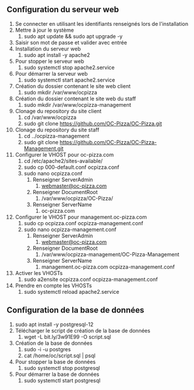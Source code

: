 ## Configuration du serveur web
1. Se connecter en utilisant les identifiants renseignés lors de l'installation
1. Mettre à jour le système
    1. sudo apt update && sudo apt upgrade -y
1. Saisir son mot de passe et valider avec entrée
1. Installation du serveur web
    1. sudo apt install -y apache2
1. Pour stopper le serveur web
    1. sudo systemctl stop apache2.service
1. Pour démarrer la serveur web
    1. sudo systemctl start apache2.service
1. Création du dossier contenant le site web client
    1. sudo mkdir /var/www/ocpizza
1. Création du dossier contenant le site web du staff
    1. sudo mkdir /var/www/ocpizza-management
1. Clonage du repository du site client
    1. cd /var/www/ocpizza
    1. sudo git clone https://github.com/OC-Pizza/OC-Pizza.git
1. Clonage du repository du site staff
    1. cd ../ocpizza-management
    1. sudo git clone https://github.com/OC-Pizza/OC-Pizza-Management.git
1. Configurer le VHOST pour oc-pizza.com
    1. cd /etc/apache2/sites-available/
    1. sudo cp 000-default.conf ocpizza.conf
    1. sudo nano ocpizza.conf
        1. Renseigner ServerAdmin
            1. webmaster@oc-pizza.com
        1. Renseigner DocumentRoot
            1. /var/www/ocpizza/OC-Pizza/
        1. Renseigner ServerName
            1. oc-pizza.com
1. Configurer le VHOST pour management.oc-pizza.com
    1. sudo cp ocpizza.conf ocpizza-management.conf
    1. sudo nano ocpizza-management.conf
        1. Renseigner ServerAdmin
            1. webmaster@oc-pizza.com
        1. Renseigner DocumentRoot
            1. /var/www/ocpizza-management/OC-Pizza-Management
        1. Renseigner ServerName
            1. management.oc-pizza.com ocpizza-management.conf
1. Activer les VHOSTs
    1. sudo a2ensite ocpizza.conf ocpizza-management.conf
1. Prendre en compte les VHOSTs
    1. sudo systemctl reload apache2.service

## Configuration de la base de données
1. sudo apt install -y postgresql-12
1. Télécharger le script de création de la base de données
    1. wget -L bit.ly/3w91E99 -O script.sql
1. Création de la base de données 
    1. sudo -i -u postgres
    1. cat /home/oc/script.sql | psql
1. Pour stopper la base de données
    1. sudo systemctl stop postgresql
1. Pour démarrer la base de données
    1. sudo systemctl start postgresql